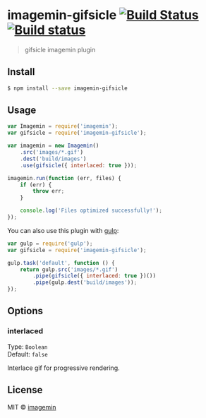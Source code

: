 # imagemin-gifsicle [![Build Status](http://img.shields.io/travis/imagemin/imagemin-gifsicle.svg?style=flat)](https://travis-ci.org/imagemin/imagemin-gifsicle) [![Build status](https://ci.appveyor.com/api/projects/status/51vfu1ntxwx7t949)](https://ci.appveyor.com/project/ShinnosukeWatanabe/imagemin-gifsicle)

> gifsicle imagemin plugin


## Install

```sh
$ npm install --save imagemin-gifsicle
```


## Usage

```js
var Imagemin = require('imagemin');
var gifsicle = require('imagemin-gifsicle');

var imagemin = new Imagemin()
	.src('images/*.gif')
	.dest('build/images')
	.use(gifsicle({ interlaced: true }));

imagemin.run(function (err, files) {
	if (err) {
		throw err;
	}

	console.log('Files optimized successfully!'); 
});
```

You can also use this plugin with [gulp](http://gulpjs.com):

```js
var gulp = require('gulp');
var gifsicle = require('imagemin-gifsicle');

gulp.task('default', function () {
	return gulp.src('images/*.gif')
		.pipe(gifsicle({ interlaced: true })())
		.pipe(gulp.dest('build/images'));
});
```


## Options

### interlaced

Type: `Boolean`  
Default: `false`

Interlace gif for progressive rendering.


## License

MIT © [imagemin](https://github.com/imagemin)
